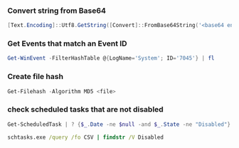 ### Convert string from Base64
```powershell
[Text.Encoding]::Utf8.GetString([Convert]::FromBase64String('<base64 encoded string here>'))
```
### Get Events that match an Event ID 
```powershell
Get-WinEvent -FilterHashTable @{LogName='System'; ID='7045'} | fl
```
### Create file hash
```powershell
Get-Filehash -Algorithm MD5 <file>
```
### check scheduled tasks that are not disabled
```powershell
Get-ScheduledTask | ? {$_.Date -ne $null -and $_.State -ne "Disabled"} | sort-object Date | select Date,TaskName,Author,State,TaskPath | ft
```
```cmd
schtasks.exe /query /fo CSV | findstr /V Disabled
```
